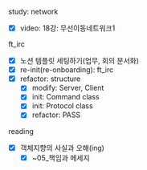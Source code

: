 study: network

- [x]  video: 18강: 무선이동네트워크1

ft_irc

- [x]  노션 템플릿 세팅하기(업무, 회의 문서화)
- [x]  re-init(re-onboarding): ft_irc
- [x]  refactor: structure
    - [x]  modify: Server, Client
    - [x]  init: Command class
    - [x]  init: Protocol class
    - [x]  refactor: PASS

reading

- [x]  객체지향의 사실과 오해(ing)
    - [x]  ~05_책임과 메세지
